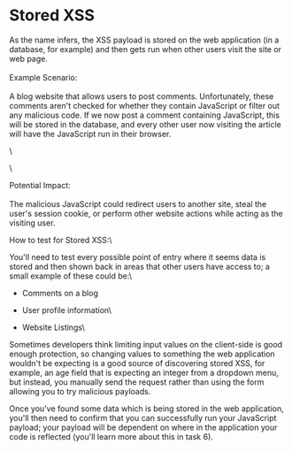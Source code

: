 # Stored XSS

As the name infers, the XSS payload is stored on the web application (in a database, for example) and then gets run when other users visit the site or web page.\
\
Example Scenario:\
\
A blog website that allows users to post comments. Unfortunately, these comments aren't checked for whether they contain JavaScript or filter out any malicious code. If we now post a comment containing JavaScript, this will be stored in the database, and every other user now visiting the article will have the JavaScript run in their browser.

<img src="https://tryhackme-images.s3.amazonaws.com/user-uploads/5efe36fb68daf465530ca761/room-content/cc2566d297f7328d91bc8552f902210e.png" alt="" data-size="original">\


\


Potential Impact:\
\
The malicious JavaScript could redirect users to another site, steal the user's session cookie, or perform other website actions while acting as the visiting user.

How to test for Stored XSS:\


You'll need to test every possible point of entry where it seems data is stored and then shown back in areas that other users have access to; a small example of these could be:\


* Comments on a blog
* User profile information\

* Website Listings\


Sometimes developers think limiting input values on the client-side is good enough protection, so changing values to something the web application wouldn't be expecting is a good source of discovering stored XSS, for example, an age field that is expecting an integer from a dropdown menu, but instead, you manually send the request rather than using the form allowing you to try malicious payloads.&#x20;

Once you've found some data which is being stored in the web application,  you'll then need to confirm that you can successfully run your JavaScript payload; your payload will be dependent on where in the application your code is reflected (you'll learn more about this in task 6).
